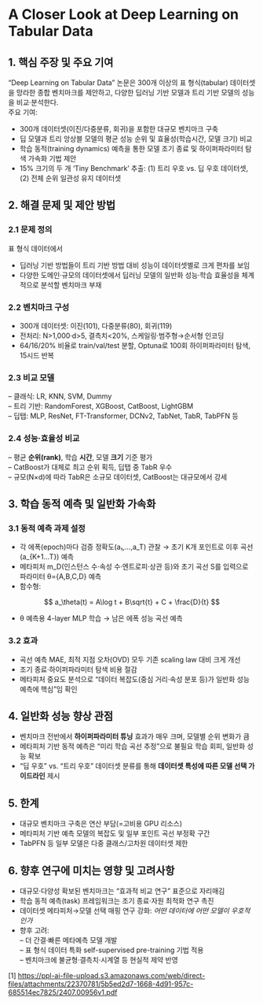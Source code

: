 # A Closer Look at Deep Learning on Tabular Data

## 1. 핵심 주장 및 주요 기여
“Deep Learning on Tabular Data” 논문은 300개 이상의 표 형식(tabular) 데이터셋을 망라한 종합 벤치마크를 제안하고, 다양한 딥러닝 기반 모델과 트리 기반 모델의 성능을 비교·분석한다.  
주요 기여:
- 300개 데이터셋(이진/다중분류, 회귀)을 포함한 대규모 벤치마크 구축  
- 딥 모델과 트리 앙상블 모델의 평균 성능 순위 및 효율성(학습시간, 모델 크기) 비교  
- 학습 동적(training dynamics) 예측을 통한 모델 조기 종료 및 하이퍼파라미터 탐색 가속화 기법 제안  
- 15% 크기의 두 개 ‘Tiny Benchmark’ 추출: (1) 트리 우호 vs. 딥 우호 데이터셋, (2) 전체 순위 일관성 유지 데이터셋  

## 2. 해결 문제 및 제안 방법

### 2.1 문제 정의  
표 형식 데이터에서
- 딥러닝 기반 방법들이 트리 기반 방법 대비 성능이 데이터셋별로 크게 편차를 보임  
- 다양한 도메인·규모의 데이터셋에서 딥러닝 모델의 일반화 성능·학습 효율성을 체계적으로 분석할 벤치마크 부재  

### 2.2 벤치마크 구성  
- 300개 데이터셋: 이진(101), 다중분류(80), 회귀(119)  
- 전처리: N>1,000·d>5, 결측치<20%, 스케일링·범주형→순서형 인코딩  
- 64/16/20% 비율로 train/val/test 분할, Optuna로 100회 하이퍼파라미터 탐색, 15시드 반복  

### 2.3 비교 모델  
– 클래식: LR, KNN, SVM, Dummy  
– 트리 기반: RandomForest, XGBoost, CatBoost, LightGBM  
– 딥탭: MLP, ResNet, FT-Transformer, DCNv2, TabNet, TabR, TabPFN 등  

### 2.4 성능·효율성 비교  
– 평균 **순위(rank)**, 학습 **시간**, 모델 **크기** 기준 평가  
– CatBoost가 대체로 최고 순위 획득, 딥탭 중 TabR 우수  
– 규모(N×d)에 따라 TabR은 소규모 데이터셋, CatBoost는 대규모에서 강세  

## 3. 학습 동적 예측 및 일반화 가속화

### 3.1 동적 예측 과제 설정  
- 각 에폭(epoch)마다 검증 정확도(a₁,…,a_T) 관찰 → 초기 K개 포인트로 이후 곡선(a_{K+1…T}) 예측  
- 메타피처 m_D(인스턴스 수·속성 수·엔트로피·상관 등)와 초기 곡선 S를 입력으로 파라미터 θ={A,B,C,D} 예측  
- 함수형:  

$$
a_\theta(t) = A\log t + B\sqrt{t} + C + \frac{D}{t}
$$  

- θ 예측용 4-layer MLP 학습 → 남은 에폭 성능 곡선 예측  

### 3.2 효과  
- 곡선 예측 MAE, 최적 지점 오차(OVD) 모두 기존 scaling law 대비 크게 개선  
- 조기 종료·하이퍼파라미터 탐색 비용 절감  
- 메타피처 중요도 분석으로 “데이터 복잡도(중심 거리·속성 분포 등)가 일반화 성능 예측에 핵심”임 확인  

## 4. 일반화 성능 향상 관점
- 벤치마크 전반에서 **하이퍼파라미터 튜닝** 효과가 매우 크며, 모델별 순위 변화가 큼  
- 메타피처 기반 동적 예측은 “미리 학습 곡선 추정”으로 불필요 학습 회피, 일반화 성능 확보  
- “딥 우호” vs. “트리 우호” 데이터셋 분류를 통해 **데이터셋 특성에 따른 모델 선택 가이드라인** 제시  

## 5. 한계
- 대규모 벤치마크 구축은 연산 부담(=고비용 GPU 리소스)  
- 메타피처 기반 예측 모델의 복잡도 및 일부 포인트 곡선 부정확 구간  
- TabPFN 등 일부 모델은 다중 클래스/고차원 데이터셋 제한  

## 6. 향후 연구에 미치는 영향 및 고려사항
- 대규모·다양성 확보된 벤치마크는 “효과적 비교 연구” 표준으로 자리매김  
- 학습 동적 예측(task) 프레임워크는 조기 종료·자원 최적화 연구 촉진  
- 데이터셋 메타피처→모델 선택 매핑 연구 강화: *어떤 데이터에 어떤 모델이 우호적인가*  
- 향후 고려:  
  – 더 간결·빠른 메타예측 모델 개발  
  – 표 형식 데이터 특화 self-supervised pre-training 기법 적용  
  – 벤치마크에 불균형·결측치·시계열 등 현실적 제약 반영

[1] https://ppl-ai-file-upload.s3.amazonaws.com/web/direct-files/attachments/22370781/5b5ed2d7-1668-4d91-957c-685514ec7825/2407.00956v1.pdf
